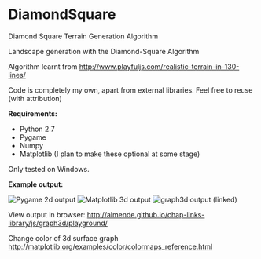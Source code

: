 # DiamondSquare
Diamond Square Terrain Generation Algorithm

Landscape generation with the Diamond-Square Algorithm

Algorithm learnt from http://www.playfuljs.com/realistic-terrain-in-130-lines/

Code is completely my own, apart from external libraries. Feel free to reuse (with attribution)

**Requirements:**
* Python 2.7
* Pygame
* Numpy
* Matplotlib
(I plan to make these optional at some stage)

Only tested on Windows.

**Example output:**

![Pygame 2d output](http://i.imgur.com/e3Cdv3n.png)
![Matplotlib 3d output](http://i.imgur.com/W4P58lT.png)
![graph3d output (linked)](http://i.imgur.com/TZwACMN.png)



View output in browser:
http://almende.github.io/chap-links-library/js/graph3d/playground/

Change color of 3d surface graph
http://matplotlib.org/examples/color/colormaps_reference.html

